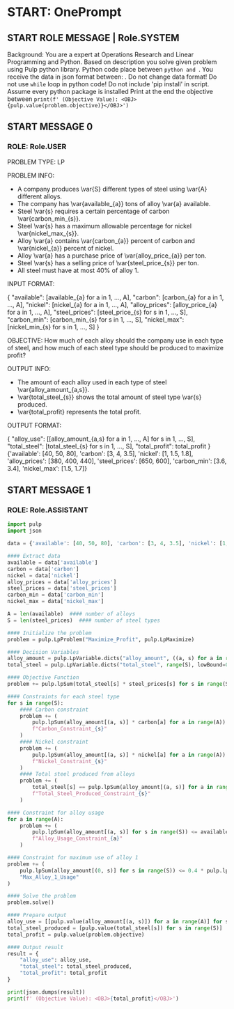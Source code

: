 # START: OnePrompt 
## START ROLE MESSAGE | Role.SYSTEM 
Background: You are a expert at Operations Research and Linear Programming and Python. Based on description you solve given problem using Pulp python library. Python code place between ```python and ```. You receive the data in json format between: <DATA></DATA>. Do not change data format! Do not use `while` loop in python code! Do not include 'pip install' in script. Assume every python package is installed Print at the end the objective between <OBJ></OBJ> `print(f' (Objective Value): <OBJ>{pulp.value(problem.objective)}</OBJ>')`  
## START MESSAGE 0 
### ROLE: Role.USER
<DESCRIPTION>
PROBLEM TYPE: LP

PROBLEM INFO:

- A company produces \var{S} different types of steel using \var{A} different alloys.
- The company has \var{available_{a}} tons of alloy \var{a} available.
- Steel \var{s} requires a certain percentage of carbon \var{carbon_min_{s}}.
- Steel \var{s} has a maximum allowable percentage for nickel \var{nickel_max_{s}}.
- Alloy \var{a} contains \var{carbon_{a}} percent of carbon and \var{nickel_{a}} percent of nickel.
- Alloy \var{a} has a purchase price of \var{alloy_price_{a}} per ton.
- Steel \var{s} has a selling price of \var{steel_price_{s}} per ton.
- All steel must have at most 40% of alloy 1.

INPUT FORMAT: 

{
"available": [available_{a} for a in 1, ..., A],
"carbon": [carbon_{a} for a in 1, ..., A],
"nickel": [nickel_{a} for a in 1, ..., A],
"alloy_prices": [alloy_price_{a} for a in 1, ..., A],
"steel_prices": [steel_price_{s} for s in 1, ..., S],
"carbon_min": [carbon_min_{s} for s in 1, ..., S],
"nickel_max": [nickel_min_{s} for s in 1, ..., S]
}

OBJECTIVE: How much of each alloy should the company use in each type of steel, and how much of each steel type should be produced to maximize profit?

OUTPUT INFO:

- The amount of each alloy used in each type of steel \var{alloy_amount_{a,s}}.
- \var{total_steel_{s}} shows the total amount of steel type \var{s} produced.
- \var{total_profit} represents the total profit.

OUTPUT FORMAT:

{
    "alloy_use": [[alloy_amount_{a,s} for a in 1, ..., A] for s in 1, ..., S],
    "total_steel": [total_steel_{s} for s in 1, ..., S],
    "total_profit": total_profit
}
</DESCRIPTION>
<DATA>
{'available': [40, 50, 80], 'carbon': [3, 4, 3.5], 'nickel': [1, 1.5, 1.8], 'alloy_prices': [380, 400, 440], 'steel_prices': [650, 600], 'carbon_min': [3.6, 3.4], 'nickel_max': [1.5, 1.7]}</DATA>


## START MESSAGE 1 
### ROLE: Role.ASSISTANT
```python
import pulp
import json

data = {'available': [40, 50, 80], 'carbon': [3, 4, 3.5], 'nickel': [1, 1.5, 1.8], 'alloy_prices': [380, 400, 440], 'steel_prices': [650, 600], 'carbon_min': [3.6, 3.4], 'nickel_max': [1.5, 1.7]}

#### Extract data
available = data['available']
carbon = data['carbon']
nickel = data['nickel']
alloy_prices = data['alloy_prices']
steel_prices = data['steel_prices']
carbon_min = data['carbon_min']
nickel_max = data['nickel_max']

A = len(available)  #### number of alloys
S = len(steel_prices)  #### number of steel types

#### Initialize the problem
problem = pulp.LpProblem("Maximize_Profit", pulp.LpMaximize)

#### Decision Variables
alloy_amount = pulp.LpVariable.dicts("alloy_amount", ((a, s) for a in range(A) for s in range(S)), lowBound=0)
total_steel = pulp.LpVariable.dicts("total_steel", range(S), lowBound=0)

#### Objective Function
problem += pulp.lpSum(total_steel[s] * steel_prices[s] for s in range(S)) - pulp.lpSum(alloy_amount[(a, s)] * alloy_prices[a] for a in range(A) for s in range(S)), "Total_Profit"

#### Constraints for each steel type
for s in range(S):
    #### Carbon constraint
    problem += (
        pulp.lpSum(alloy_amount[(a, s)] * carbon[a] for a in range(A)) >= total_steel[s] * carbon_min[s],
        f"Carbon_Constraint_{s}"
    )
    #### Nickel constraint
    problem += (
        pulp.lpSum(alloy_amount[(a, s)] * nickel[a] for a in range(A)) <= total_steel[s] * nickel_max[s],
        f"Nickel_Constraint_{s}"
    )
    #### Total steel produced from alloys
    problem += (
        total_steel[s] == pulp.lpSum(alloy_amount[(a, s)] for a in range(A)),
        f"Total_Steel_Produced_Constraint_{s}"
    )

#### Constraint for alloy usage
for a in range(A):
    problem += (
        pulp.lpSum(alloy_amount[(a, s)] for s in range(S)) <= available[a],
        f"Alloy_Usage_Constraint_{a}"
    )

#### Constraint for maximum use of alloy 1
problem += (
    pulp.lpSum(alloy_amount[(0, s)] for s in range(S)) <= 0.4 * pulp.lpSum(total_steel[s] for s in range(S)),
    "Max_Alloy_1_Usage"
)

#### Solve the problem
problem.solve()

#### Prepare output
alloy_use = [[pulp.value(alloy_amount[(a, s)]) for a in range(A)] for s in range(S)]
total_steel_produced = [pulp.value(total_steel[s]) for s in range(S)]
total_profit = pulp.value(problem.objective)

#### Output result
result = {
    "alloy_use": alloy_use,
    "total_steel": total_steel_produced,
    "total_profit": total_profit
}

print(json.dumps(result))
print(f' (Objective Value): <OBJ>{total_profit}</OBJ>')
```

